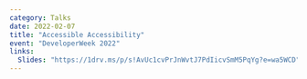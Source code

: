 ```yaml
---
category: Talks
date: 2022-02-07
title: "Accessible Accessibility"
event: "DeveloperWeek 2022"
links:
  Slides: "https://1drv.ms/p/s!AvUc1cvPrJnWvtJ7PdIicvSmM5PqYg?e=wa5WCD"
---
```

